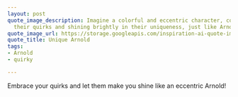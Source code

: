 ```yaml
---
layout: post
quote_image_description: Imagine a colorful and eccentric character, completely embracing
  their quirks and shining brightly in their uniqueness, just like Arnold!
quote_image_url: https://storage.googleapis.com/inspiration-ai-quote-images/2023-10-10.jpg
quote_title: Unique Arnold
tags:
- Arnold
- quirky

---
```


Embrace your quirks and let them make you shine like an eccentric Arnold!